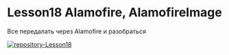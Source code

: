 # Lesson18 Alamofire, AlamofireImage
Все передалать через Alamofire и разобраться

<a href="https://ibb.co/8gRWHhB"><img src="https://i.ibb.co/LdqL3GP/repository-Lesson18.jpg" alt="repository-Lesson18" border="0"></a>
